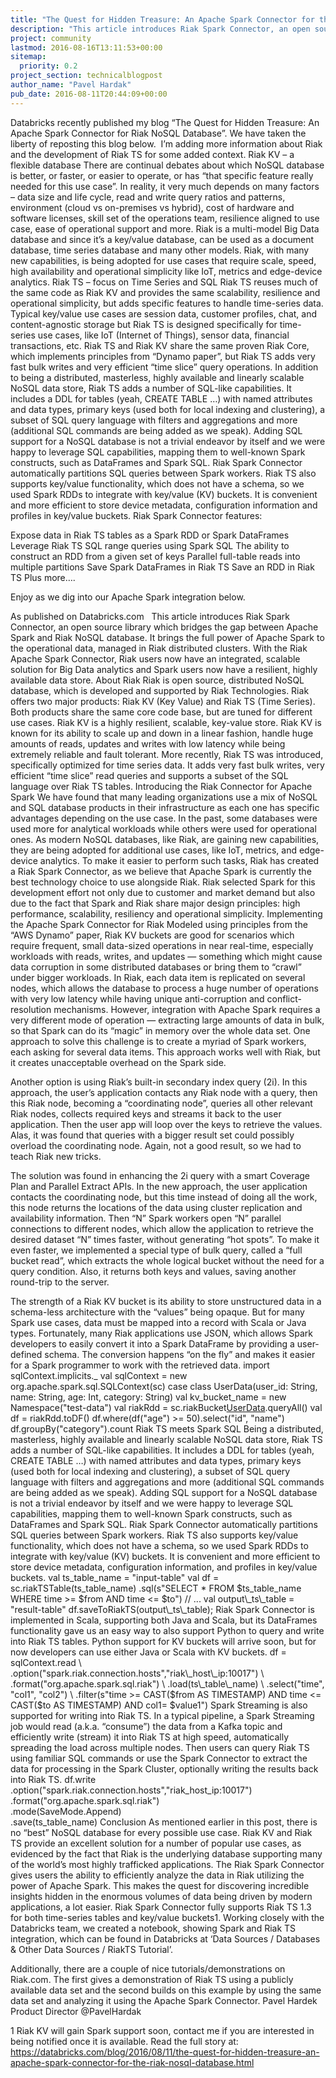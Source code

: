 ```yaml
---
title: "The Quest for Hidden Treasure: An Apache Spark Connector for the Riak NoSQL database"
description: "This article introduces Riak Spark Connector, an open source library which bridges the gap between Apache Spark and Riak NoSQL database. It brings the full power of Apache Spark to the operational data, managed in Riak distributed clusters."
project: community
lastmod: 2016-08-16T13:11:53+00:00
sitemap:
  priority: 0.2
project_section: technicalblogpost
author_name: "Pavel Hardak"
pub_date: 2016-08-11T20:44:09+00:00
---
```

Databricks recently published my blog “The Quest for Hidden Treasure: An Apache Spark Connector for Riak NoSQL Database”. We have taken the liberty of reposting this blog below.  I’m adding more information about Riak and the development of Riak TS for some added context.
Riak KV – a flexible database
There are continual debates about which NoSQL database is better, or faster, or easier to operate, or has “that specific feature really needed for this use case”. In reality, it very much depends on many factors – data size and life cycle, read and write query ratios and patterns, environment (cloud vs on-premises vs hybrid), cost of hardware and software licenses, skill set of the operations team, resilience aligned to use case, ease of operational support and more. 
Riak is a multi-model Big Data database and since it’s a key/value database, can be used as a document database, time series database and many other models. Riak, with many new capabilities, is being adopted for use cases that require scale, speed, high availability and operational simplicity like IoT, metrics and edge-device analytics. 
Riak TS – focus on Time Series and SQL
Riak TS reuses much of the same code as Riak KV and provides the same scalability, resilience and operational simplicity, but adds specific features to handle time-series data. Typical key/value use cases are session data, customer profiles, chat, and content-agnostic storage but Riak TS is designed specifically for time-series use cases, like IoT (Internet of Things), sensor data, financial transactions, etc. Riak TS and Riak KV share the same proven Riak Core, which implements principles from “Dynamo paper”, but Riak TS adds very fast bulk writes and very efficient “time slice” query operations.
In addition to being a distributed, masterless, highly available and linearly scalable NoSQL data store, Riak TS adds a number of SQL-like capabilities. It includes a DDL for tables (yeah, CREATE TABLE …) with named attributes and data types, primary keys (used both for local indexing and clustering), a subset of SQL query language with filters and aggregations and more (additional SQL commands are being added as we speak).
Adding SQL support for a NoSQL database is not a trivial endeavor by itself and we were happy to leverage SQL capabilities, mapping them to well-known Spark constructs, such as DataFrames and Spark SQL. Riak Spark Connector automatically partitions SQL queries between Spark workers. Riak TS also supports key/value functionality, which does not have a schema, so we used Spark RDDs to integrate with key/value (KV) buckets. It is convenient and more efficient to store device metadata, configuration information and profiles in key/value buckets.
Riak Spark Connector features:

Expose data in Riak TS tables as a Spark RDD or Spark DataFrames
Leverage Riak TS SQL range queries using Spark SQL
The ability to construct an RDD from a given set of keys
Parallel full-table reads into multiple partitions
Save Spark DataFrames in Riak TS
Save an RDD in Riak TS
Plus more….

Enjoy as we dig into our Apache Spark integration below.

As published on Databricks.com
 
This article introduces Riak Spark Connector, an open source library which bridges the gap between Apache Spark and Riak NoSQL database. It brings the full power of Apache Spark to the operational data, managed in Riak distributed clusters. With the Riak Apache Spark Connector, Riak users now have an integrated, scalable solution for Big Data analytics and Spark users now have a resilient, highly available data store.
About Riak
Riak is open source, distributed NoSQL database, which is developed and supported by Riak Technologies. Riak offers two major products: Riak KV (Key Value) and Riak TS (Time Series). Both products share the same core code base, but are tuned for different use cases. Riak KV is a highly resilient, scalable, key-value store. Riak KV is known for its ability to scale up and down in a linear fashion, handle huge amounts of reads, updates and writes with low latency while being extremely reliable and fault tolerant. More recently, Riak TS was introduced, specifically optimized for time series data. It adds very fast bulk writes, very efficient “time slice” read queries and supports a subset of the SQL language over Riak TS tables.
Introducing the Riak Connector for Apache Spark
We have found that many leading organizations use a mix of NoSQL and SQL database products in their infrastructure as each one has specific advantages depending on the use case. In the past, some databases were used more for analytical workloads while others were used for operational ones. As modern NoSQL databases, like Riak, are gaining new capabilities, they are being adopted for additional use cases, like IoT, metrics, and edge-device analytics. To make it easier to perform such tasks, Riak has created a Riak Spark Connector, as we believe that Apache Spark is currently the best technology choice to use alongside Riak. Riak selected Spark for this development effort not only due to customer and market demand but also due to the fact that Spark and Riak share major design principles: high performance, scalability, resiliency and operational simplicity.
Implementing the Apache Spark Connector for Riak
Modeled using principles from the “AWS Dynamo” paper, Riak KV buckets are good for scenarios which require frequent, small data-sized operations in near real-time, especially workloads with reads, writes, and updates — something which might cause data corruption in some distributed databases or bring them to “crawl” under bigger workloads. In Riak, each data item is replicated on several nodes, which allows the database to process a huge number of operations with very low latency while having unique anti-corruption and conflict-resolution mechanisms. However, integration with Apache Spark requires a very different mode of operation — extracting large amounts of data in bulk, so that Spark can do its “magic” in memory over the whole data set. One approach to solve this challenge is to create a myriad of Spark workers, each asking for several data items. This approach works well with Riak, but it creates unacceptable overhead on the Spark side.

Another option is using Riak’s built-in secondary index query (2i). In this approach, the user’s application contacts any Riak node with a query, then this Riak node, becoming a “coordinating node”, queries all other relevant Riak nodes, collects required keys and streams it back to the user application. Then the user app will loop over the keys to retrieve the values. Alas, it was found that queries with a bigger result set could possibly overload the coordinating node. Again, not a good result, so we had to teach Riak new tricks.

The solution was found in enhancing the 2i query with a smart Coverage Plan and Parallel Extract APIs. In the new approach, the user application contacts the coordinating node, but this time instead of doing all the work, this node returns the locations of the data using cluster replication and availability information. Then “N” Spark workers open “N” parallel connections to different nodes, which allow the application to retrieve the desired dataset “N” times faster, without generating “hot spots”. To make it even faster, we implemented a special type of bulk query, called a “full bucket read”, which extracts the whole logical bucket without the need for a query condition. Also, it returns both keys and values, saving another round-trip to the server.

The strength of a Riak KV bucket is its ability to store unstructured data in a schema-less architecture with the “values” being opaque. But for many Spark use cases, data must be mapped into a record with Scala or Java types. Fortunately, many Riak applications use JSON, which allows Spark developers to easily convert it into a Spark DataFrame by providing a user-defined schema. The conversion happens “on the fly” and makes it easier for a Spark programmer to work with the retrieved data.
import sqlContext.implicits.\_
val sqlContext = new org.apache.spark.sql.SQLContext(sc)
case class UserData(user\_id: String, name: String, age: Int, category: String)
val kv\_bucket\_name = new Namespace("test-data")
val riakRdd = sc.riakBucket[UserData](kv\_bucket\_name).queryAll()
val df = riakRdd.toDF()
df.where(df("age") >= 50).select("id", "name")
df.groupBy("category").count
Riak TS meets Spark SQL
Being a distributed, masterless, highly available and linearly scalable NoSQL data store, Riak TS adds a number of SQL-like capabilities. It includes a DDL for tables (yeah, CREATE TABLE …) with named attributes and data types, primary keys (used both for local indexing and clustering), a subset of SQL query language with filters and aggregations and more (additional SQL commands are being added as we speak).
Adding SQL support for a NoSQL database is not a trivial endeavor by itself and we were happy to leverage SQL capabilities, mapping them to well-known Spark constructs, such as DataFrames and Spark SQL. Riak Spark Connector automatically partitions SQL queries between Spark workers. Riak TS also supports key/value functionality, which does not have a schema, so we used Spark RDDs to integrate with key/value (KV) buckets. It is convenient and more efficient to store device metadata, configuration information, and profiles in key/value buckets.
val ts\_table\_name = "input-table"
val df = sc.riakTSTable(ts\_table\_name)
.sql(s"SELECT \* FROM $ts\_table\_name WHERE time >= $from AND time <= $to")
// ...
val output\_ts\_table = "result-table"
df.saveToRiakTS(output\_ts\_table);
Riak Spark Connector is implemented in Scala, supporting both Java and Scala, but its DataFrames functionality gave us an easy way to also support Python to query and write into Riak TS tables. Python support for KV buckets will arrive soon, but for now developers can use either Java or Scala with KV buckets.
df = sqlContext.read \
.option("spark.riak.connection.hosts","riak\_host\_ip:10017") \
.format("org.apache.spark.sql.riak") \
.load(ts\_table\_name) \
.select("time", "col1", "col2") \
.filter(s"time >= CAST($from AS TIMESTAMP) AND time <= CAST($to AS TIMESTAMP) AND col1= $value1")
Spark Streaming is also supported for writing into Riak TS. In a typical pipeline, a Spark Streaming job would read (a.k.a. “consume”) the data from a Kafka topic and efficiently write (stream) it into Riak TS at high speed, automatically spreading the load across multiple nodes. Then users can query Riak TS using familiar SQL commands or use the Spark Connector to extract the data for processing in the Spark Cluster, optionally writing the results back into Riak TS.
df.write \
.option("spark.riak.connection.hosts","riak\_host\_ip:10017") \
.format("org.apache.spark.sql.riak") \
.mode(SaveMode.Append) \
.save(ts\_table\_name)
Conclusion
As mentioned earlier in this post, there is no “best” NoSQL database for every possible use case. Riak KV and Riak TS provide an excellent solution for a number of popular use cases, as evidenced by the fact that Riak is the underlying database supporting many of the world’s most highly trafficked applications. The Riak Spark Connector gives users the ability to efficiently analyze the data in Riak utilizing the power of Apache Spark. This makes the quest for discovering incredible insights hidden in the enormous volumes of data being driven by modern applications, a lot easier. Riak Spark Connector fully supports Riak TS 1.3 for both time-series tables and key/value buckets1.
Working closely with the Databricks team, we created a notebook, showing Spark and Riak TS integration, which can be found in Databricks at ‘Data Sources / Databases & Other Data Sources / RiakTS Tutorial’.

Additionally, there are a couple of nice tutorials/demonstrations on Riak.com. The first gives a demonstration of Riak TS using a publicly available data set and the second builds on this example by using the same data set and analyzing it using the Apache Spark Connector.
Pavel Hardek
Product Director
@PavelHardak

1 Riak KV will gain Spark support soon, contact me if you are interested in being notified once it is available.
Read the full story at: https://databricks.com/blog/2016/08/11/the-quest-for-hidden-treasure-an-apache-spark-connector-for-the-riak-nosql-database.html
